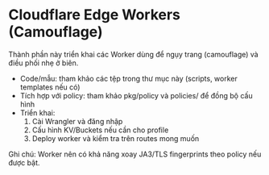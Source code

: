 Cloudflare Edge Workers (Camouflage)
====================================

Thành phần này triển khai các Worker dùng để ngụy trang (camouflage) và điều phối nhẹ ở biên.

- Code/mẫu: tham khảo các tệp trong thư mục này (scripts, worker templates nếu có)
- Tích hợp với policy: tham khảo pkg/policy và policies/ để đồng bộ cấu hình
- Triển khai:
  1. Cài Wrangler và đăng nhập
  2. Cấu hình KV/Buckets nếu cần cho profile
  3. Deploy worker và kiểm tra trên routes mong muốn

Ghi chú: Worker nên có khả năng xoay JA3/TLS fingerprints theo policy nếu được bật.
